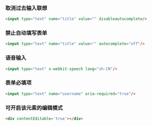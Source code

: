 ### 取消过去输入联想
```html
<input type="text" name="title" value="" disableautocomplete/>
```

### 禁止自动填写表单
```html
<input type="text" name="title" value="" autocomplete="off"/>
```

### 语音输入
```html
<input type="text" x-webkit-speech lang="zh-CN"/>
```

### 表单必填项
```html
<input type="text" name="username" aria-required="true"/>
```

### 可开启该元素的编辑模式
```html
<div contentEditable='true'></div>
```